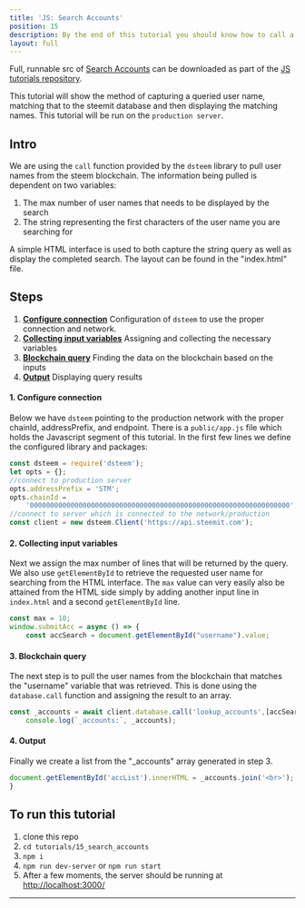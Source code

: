 ```yaml
---
title: 'JS: Search Accounts'
position: 15
description: By the end of this tutorial you should know how to call a list of user names from the steem blockchain
layout: full
---              
```

<span class="fa-pull-left top-of-tutorial-repo-link"><span class="first-word">Full</span>, runnable src of [Search Accounts](https://github.com/steemit/devportal-tutorials-js/tree/master/tutorials/15_search_accounts) can be downloaded as part of the [JS tutorials repository](https://github.com/steemit/devportal-tutorials-js).</span>
<br>



This tutorial will show the method of capturing a queried user name, matching that to the steemit database and then displaying the matching names. This tutorial will be run on the `production server`.

## Intro

We are using the `call` function provided by the `dsteem` library to pull user names from the steem blockchain. The information being pulled is dependent on two variables:

1.  The max number of user names that needs to be displayed by the search
2.  The string representing the first characters of the user name you are searching for

A simple HTML interface is used to both capture the string query as well as display the completed search. The layout can be found in the "index.html" file.

## Steps

1. [**Configure connection**](#configure_connection) Configuration of `dsteem` to use the proper connection and network.
2. [**Collecting input variables**](#collecting_input_variables) Assigning and collecting the necessary variables
3. [**Blockchain query**](#blockchain_query) Finding the data on the blockchain based on the inputs
4. [**Output**](#output) Displaying query results


#### 1. **Configure connection**<a name="configure_connection"></a>

Below we have `dsteem` pointing to the production network with the proper chainId, addressPrefix, and endpoint. There is a `public/app.js` file which holds the Javascript segment of this tutorial. In the first few lines we define the configured library and packages:

```javascript
const dsteem = require('dsteem');
let opts = {};
//connect to production server
opts.addressPrefix = 'STM';
opts.chainId =
	'0000000000000000000000000000000000000000000000000000000000000000';
//connect to server which is connected to the network/production
const client = new dsteem.Client('https://api.steemit.com');
```

#### 2.  **Collecting input variables**<a name="collecting_input_variables"></a>

Next we assign the max number of lines that will be returned by the query. We also use `getElementById` to retrieve the requested user name for searching from the HTML interface. The `max` value can very easily also be attained from the HTML side simply by adding another input line in `index.html` and a second `getElementById` line.

```javascript
const max = 10;
window.submitAcc = async () => {
    const accSearch = document.getElementById("username").value;
```

#### 3.  **Blockchain query**<a name="blockchain_query"></a>

The next step is to pull the user names from the blockchain that matches the "username" variable that was retrieved. This is done using the `database.call` function and assigning the result to an array.

```javascript
const _accounts = await client.database.call('lookup_accounts',[accSearch, max]);
    console.log(`_accounts:`, _accounts);
```

#### 4.  **Output**<a name="output"></a>

Finally we create a list from the "\_accounts" array generated in step 3.

```javascript
document.getElementById('accList').innerHTML = _accounts.join('<br>');
}
```

## To run this tutorial

1.  clone this repo
2.  `cd tutorials/15_search_accounts`
3.  `npm i`
1.  `npm run dev-server` or `npm run start`
1.  After a few moments, the server should be running at [http://localhost:3000/](http://localhost:3000/)

---

